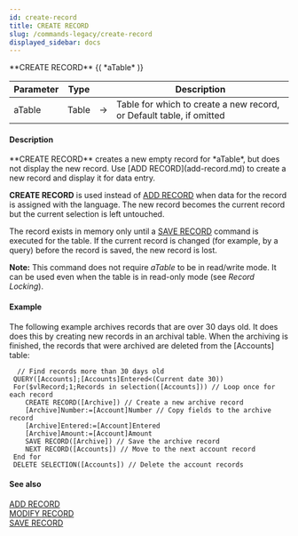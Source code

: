 ```yaml
---
id: create-record
title: CREATE RECORD
slug: /commands-legacy/create-record
displayed_sidebar: docs
---
```


<!--REF #_command_.CREATE RECORD.Syntax-->**CREATE RECORD** {( *aTable* )}<!-- END REF-->
<!--REF #_command_.CREATE RECORD.Params-->
| Parameter | Type |  | Description |
| --- | --- | --- | --- |
| aTable | Table | &rarr; | Table for which to create a new record, or Default table, if omitted |

<!-- END REF-->

#### Description 

<!--REF #_command_.CREATE RECORD.Summary-->**CREATE RECORD** creates a new empty record for *aTable*, but does not display the new record.<!-- END REF--> Use [ADD RECORD](add-record.md) to create a new record and display it for data entry. 

**CREATE RECORD** is used instead of [ADD RECORD](add-record.md) when data for the record is assigned with the language. The new record becomes the current record but the current selection is left untouched.

The record exists in memory only until a [SAVE RECORD](save-record.md) command is executed for the table. If the current record is changed (for example, by a query) before the record is saved, the new record is lost.

**Note:** This command does not require *aTable* to be in read/write mode. It can be used even when the table is in read-only mode (see *Record Locking*). 

#### Example 

The following example archives records that are over 30 days old. It does does this by creating new records in an archival table. When the archiving is finished, the records that were archived are deleted from the \[Accounts\] table:

```4d
  // Find records more than 30 days old
 QUERY([Accounts];[Accounts]Entered<(Current date 30))
 For($vlRecord;1;Records in selection([Accounts])) // Loop once for each record
    CREATE RECORD([Archive]) // Create a new archive record
    [Archive]Number:=[Account]Number // Copy fields to the archive record
    [Archive]Entered:=[Account]Entered
    [Archive]Amount:=[Account]Amount
    SAVE RECORD([Archive]) // Save the archive record
    NEXT RECORD([Accounts]) // Move to the next account record
 End for
 DELETE SELECTION([Accounts]) // Delete the account records
```

#### See also 

[ADD RECORD](add-record.md)  
[MODIFY RECORD](modify-record.md)  
[SAVE RECORD](save-record.md)  
